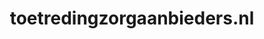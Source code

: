 ---
layout: post
title:  "toetredingzorgaanbieders.nl"
internal_url:  "/dutchgov/toetredingzorgaanbieders.nl.html"
categories: dutchgov
---